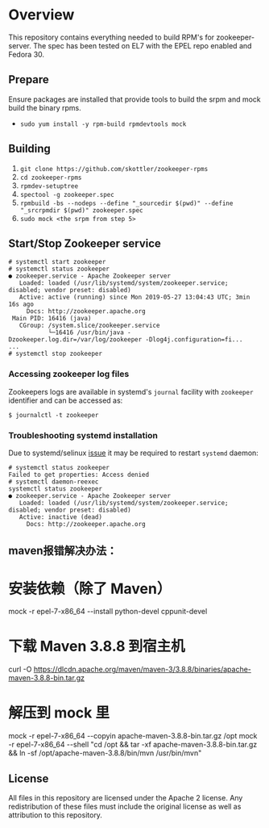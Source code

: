 # Overview

This repository contains everything needed to build RPM's for zookeeper-server.
The spec has been tested on EL7 with the EPEL repo enabled and Fedora 30.

## Prepare

Ensure packages are installed that provide tools to build the srpm and mock build the binary rpms.

- `sudo yum install -y rpm-build rpmdevtools mock`

## Building

1. `git clone https://github.com/skottler/zookeeper-rpms`
2. `cd zookeeper-rpms`
3. `rpmdev-setuptree`
4. `spectool -g zookeeper.spec`
5. `rpmbuild -bs --nodeps --define "_sourcedir $(pwd)" --define "_srcrpmdir $(pwd)" zookeeper.spec`
6. `sudo mock <the srpm from step 5>`

## Start/Stop Zookeeper service

```
# systemctl start zookeeper
# systemctl status zookeeper
● zookeeper.service - Apache Zookeeper server
   Loaded: loaded (/usr/lib/systemd/system/zookeeper.service; disabled; vendor preset: disabled)
   Active: active (running) since Mon 2019-05-27 13:04:43 UTC; 3min 16s ago
     Docs: http://zookeeper.apache.org
 Main PID: 16416 (java)
   CGroup: /system.slice/zookeeper.service
           └─16416 /usr/bin/java -Dzookeeper.log.dir=/var/log/zookeeper -Dlog4j.configuration=fi...
...
# systemctl stop zookeeper
```

### Accessing zookeeper log files

Zookeepers logs are available in systemd's `journal` facility with `zookeeper` identifier and can be accessed as:

```
$ journalctl -t zookeeper
```

### Troubleshooting systemd installation

Due to systemd/selinux [issue](https://bugzilla.redhat.com/show_bug.cgi?id=1224211) it may  be required to restart `systemd` daemon:

```
# systemctl status zookeeper
Failed to get properties: Access denied
# systemctl daemon-reexec
systemctl status zookeeper
● zookeeper.service - Apache Zookeeper server
   Loaded: loaded (/usr/lib/systemd/system/zookeeper.service; disabled; vendor preset: disabled)
   Active: inactive (dead)
     Docs: http://zookeeper.apache.org
```

## maven报错解决办法：
# 安装依赖（除了 Maven）
mock -r epel-7-x86_64 --install python-devel cppunit-devel

# 下载 Maven 3.8.8 到宿主机
curl -O https://dlcdn.apache.org/maven/maven-3/3.8.8/binaries/apache-maven-3.8.8-bin.tar.gz

# 解压到 mock 里
mock -r epel-7-x86_64 --copyin apache-maven-3.8.8-bin.tar.gz /opt
mock -r epel-7-x86_64 --shell "cd /opt && tar -xf apache-maven-3.8.8-bin.tar.gz && ln -sf /opt/apache-maven-3.8.8/bin/mvn /usr/bin/mvn"

## License

All files in this repository are licensed under the Apache 2 license. Any
redistribution of these files must include the original license as well as
attribution to this repository.
